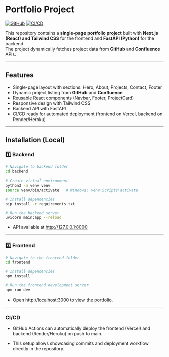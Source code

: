 # Portfolio Project

[![GitHub](https://img.shields.io/badge/GitHub-Repo-black?style=flat-square&logo=github)](https://github.com/NicoMarina/portfolio_dev)
[![CI/CD](https://github.com/NicoMarina/portfolio_dev/actions/workflows/ci-cd.yml/badge.svg)](https://github.com/NicoMarina/portfolio_dev/actions/workflows/ci-cd.yml)


This repository contains a **single-page portfolio project** built with **Next.js (React) and Tailwind CSS** for the frontend and **FastAPI (Python)** for the backend.  
The project dynamically fetches project data from **GitHub** and **Confluence** APIs.

---

## Features

- Single-page layout with sections: Hero, About, Projects, Contact, Footer
- Dynamic project listing from **GitHub** and **Confluence**
- Reusable React components (Navbar, Footer, ProjectCard)
- Responsive design with Tailwind CSS
- Backend API with FastAPI
- CI/CD ready for automated deployment (frontend on Vercel, backend on Render/Heroku)

---

## Installation (Local)

### 1️⃣ Backend

```bash
# Navigate to backend folder
cd backend

# Create virtual environment
python3 -m venv venv
source venv/bin/activate   # Windows: venv\Scripts\activate

# Install dependencies
pip install -r requirements.txt

# Run the backend server
uvicorn main:app --reload
```

- API available at http://127.0.0.1:8000
  
---

### 2️⃣ Frontend

```bash
# Navigate to the frontend folder
cd frontend

# Install dependencies
npm install

# Run the frontend development server
npm run dev
```

- Open http://localhost:3000 to view the portfolio.

---

### CI/CD

- GitHub Actions can automatically deploy the frontend (Vercel) and backend (Render/Heroku) on push to main.

- This setup allows showcasing commits and deployment workflow directly in the repository.